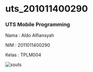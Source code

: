 # uts_201011400290

<h3>UTS Mobile Programming</h3>

<p>Nama  : Aldo Alfiansyah</p>
<p>NIM   : 2011011400290</p>
<p>Kelas : TPLM004</p>

![ssuts](https://user-images.githubusercontent.com/57839249/236397003-c46e2122-bc25-4621-b798-68a30bb88dd3.png)
